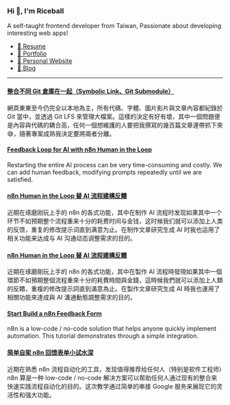 <h3 >Hi 👋, I'm Riceball</h3>
<p>A self-taught frontend developer from Taiwan, Passionate about developing interesting web apps!</p>

- [📜 Resume](https://weweweb.pages.dev/en/resume/)
- [💼 Portfolio](https://weweweb.pages.dev/en/work/)
- [🏡 Personal Website](https://weweweb.pages.dev/en/)
- [📝 Blog](https://www.webdong.dev/en/)
---

<!--START_SECTION:feed-->
#### [整合不同 Git 倉庫在一起（Symbolic Link、Git Submodule）](https:&#x2F;&#x2F;www.webdong.dev&#x2F;zh-tw&#x2F;post&#x2F;merge-different-git-repo&#x2F;) 
網頁東東至今仍完全以本地為主，所有代碼、字體、圖片影片與文章內容都紀錄於 Git 當中，並透過 Git LFS 來管理大檔案。這樣的決定有好有壞，其中一個問題便是內容與代碼的耦合高，任何一個想維護的人要把我撰寫的幾百篇文章連帶抓下來 😅，隨著專案成熟我決定要將兩者分離。
#### [Feedback Loop for AI with n8n Human in the Loop](https:&#x2F;&#x2F;www.webdong.dev&#x2F;en&#x2F;post&#x2F;n8n-human-in-the-loop&#x2F;) 
Restarting the entire AI process can be very time-consuming and costly. We can add human feedback, modifying prompts repeatedly until we are satisfied.
#### [n8n Human in the Loop 替 AI 流程建構反饋](https:&#x2F;&#x2F;www.webdong.dev&#x2F;zh-cn&#x2F;post&#x2F;n8n-human-in-the-loop&#x2F;) 
近期在琢磨刚玩上手的 n8n 的各式功能，其中在制作 AI 流程时发现如果其中一个环节不如预期整个流程重来十分的耗费时间与金钱，这时候我们就可以添加上人类的反馈，重复的修改提示词直到满意为止。在制作文章研究生成 AI 时我也运用了相关功能来达成与 AI 沟通动态调整需求的目的。
#### [n8n Human in the Loop 替 AI 流程建構反饋](https:&#x2F;&#x2F;www.webdong.dev&#x2F;zh-tw&#x2F;post&#x2F;n8n-human-in-the-loop&#x2F;) 
近期在琢磨剛玩上手的 n8n 的各式功能，其中在製作 AI 流程時發現如果其中一個環節不如預期整個流程重來十分的耗費時間與金錢，這時候我們就可以添加上人類的反饋，重複的修改提示詞直到滿意為止。在製作文章研究生成 AI 時我也運用了相關功能來達成與 AI 溝通動態調整需求的目的。
#### [Start Build a n8n Feedback Form](https:&#x2F;&#x2F;www.webdong.dev&#x2F;en&#x2F;post&#x2F;build-n8n-feedback-form&#x2F;) 
n8n is a low-code &#x2F; no-code solution that helps anyone quickly implement automation. This tutorial demonstrates through a simple integration.
#### [简单自架 n8n 回馈表单小试水深](https:&#x2F;&#x2F;www.webdong.dev&#x2F;zh-cn&#x2F;post&#x2F;build-n8n-feedback-form&#x2F;) 
近期在熟悉 n8n 流程自动化的工具，发现值得推荐给任何人（特别是软件工程师）n8n 算是一种 low-code &#x2F; no-code 解决方案可以帮助任何人通过现有的整合来快速实践流程自动化的目的。这次教学通过简单的串接 Google 服务来展现它的灵活性和强大功能。
<!--END_SECTION:feed-->


